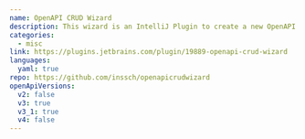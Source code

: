 ```yaml
---
name: OpenAPI CRUD Wizard
description: This wizard is an IntelliJ Plugin to create a new OpenAPI document including all CRUD operations based only on a Yaml object. No knowledge about OpenAPI specification needed.
categories:
  - misc
link: https://plugins.jetbrains.com/plugin/19889-openapi-crud-wizard
languages:
  yaml: true
repo: https://github.com/inssch/openapicrudwizard
openApiVersions:
  v2: false
  v3: true
  v3_1: true
  v4: false
---
```

